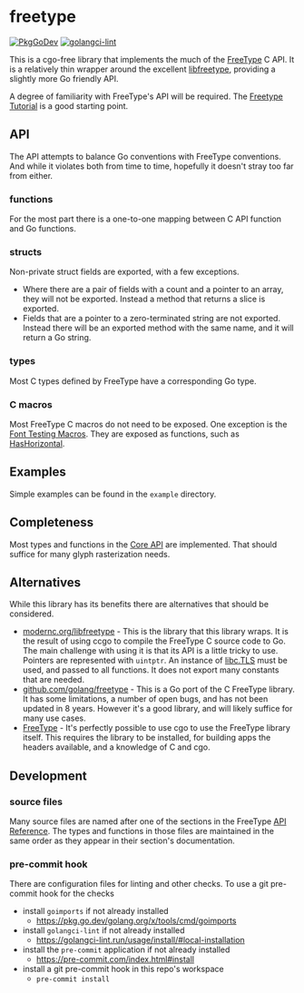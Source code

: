 # freetype

[![PkgGoDev](https://pkg.go.dev/badge/github.com/pekim/freetype)](https://pkg.go.dev/github.com/pekim/freetype)
[![golangci-lint](https://github.com/pekim/freetype/actions/workflows/golangci-lint.yml/badge.svg)](https://github.com/pekim/freetype/actions/workflows/golangci-lint.yml)

This is a cgo-free library that implements the much of the [FreeType](https://freetype.org/) C API.
It is a relatively thin wrapper around the excellent [libfreetype](https://pkg.go.dev/modernc.org/libfreetype),
providing a slightly more Go friendly API.

A degree of familiarity with FreeType's API will be required.
The [Freetype Tutorial](https://freetype.org/freetype2/docs/tutorial/index.html) is a good starting point.

## API

The API attempts to balance Go conventions with FreeType conventions.
And while it violates both from time to time, hopefully it doesn't stray too far from either.

### functions

For the most part there is a one-to-one mapping between C API function and Go functions.

### structs

Non-private struct fields are exported, with a few exceptions.

- Where there are a pair of fields with a count and a pointer to an array, they will not be exported.
  Instead a method that returns a slice is exported.
- Fields that are a pointer to a zero-terminated string are not exported.
  Instead there will be an exported method with the same name, and it will return a Go string.

### types

Most C types defined by FreeType have a corresponding Go type.

### C macros

Most FreeType C macros do not need to be exposed.
One exception is the [Font Testing Macros](https://freetype.org/freetype2/docs/reference/ft2-font_testing_macros.html).
They are exposed as functions, such as
[HasHorizontal](https://pkg.go.dev/pekim/freetype#Face.HasHorizontal).

## Examples

Simple examples can be found in the `example` directory.

## Completeness

Most types and functions in the [Core API](https://freetype.org/freetype2/docs/reference/index.html#core-api) are implemented.
That should suffice for many glyph rasterization needs.

## Alternatives

While this library has its benefits there are alternatives that should be considered.

- [modernc.org/libfreetype](https://pkg.go.dev/modernc.org/libfreetype) -
  This is the library that this library wraps.
  It is the result of using ccgo to compile the FreeType C source code to Go.
  The main challenge with using it is that its API is a little tricky to use.
  Pointers are represented with `uintptr`. An instance of [libc.TLS](https://pkg.go.dev/modernc.org/libc#TLS) must be used,
  and passed to all functions. It does not export many constants that are needed.
- [github.com/golang/freetype](https://pkg.go.dev/github.com/golang/freetype) -
  This is a Go port of the C FreeType library.
  It has some limitations, a number of open bugs, and has not been updated in 8 years.
  However it's a good library, and will likely suffice for many use cases.
- [FreeType](https://freetype.org/) -
  It's perfectly possible to use cgo to use the FreeType library itself.
  This requires the library to be installed, for building apps the headers available,
  and a knowledge of C and cgo.

## Development

### source files

Many source files are named after one of the sections in the FreeType
[API Reference](https://freetype.org/freetype2/docs/reference/index.html).
The types and functions in those files are maintained in the same order as they appear in their section's documentation.

### pre-commit hook

There are configuration files for linting and other checks.
To use a git pre-commit hook for the checks

- install `goimports` if not already installed
  - https://pkg.go.dev/golang.org/x/tools/cmd/goimports
- install `golangci-lint` if not already installed
  - https://golangci-lint.run/usage/install/#local-installation
- install the `pre-commit` application if not already installed
  - https://pre-commit.com/index.html#install
- install a git pre-commit hook in this repo's workspace
  - `pre-commit install`
